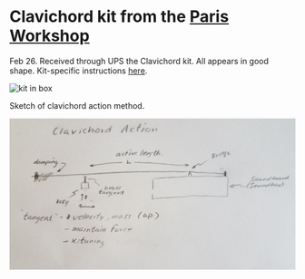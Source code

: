# Clavichord kit from the [Paris Workshop](http://theparisworkshop.com/)

Feb 26.  Received through UPS the Clavichord kit.  All appears in good shape.  Kit-specific instructions [here](http://theparisworkshop.com/tpw/77312hu/index.html).  

![kit in box](Clavichord_parts.jpg)


Sketch of clavichord action method.

![sketch](clavi_sketch.jpg)


